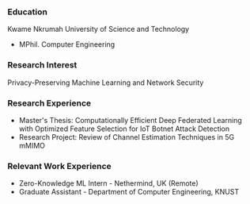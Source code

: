 ### Education
Kwame Nkrumah University of Science and Technology
* MPhil. Computer Engineering 

### Research Interest 
Privacy-Preserving Machine Learning and Network Security 

### Research Experience 
* Master's Thesis: Computationally Efficient Deep Federated Learning with Optimized Feature Selection for IoT Botnet Attack Detection
* Research Project: Review of Channel Estimation Techniques in 5G mMIMO


### Relevant Work Experience 
* Zero-Knowledge ML Intern - Nethermind, UK (Remote)
* Graduate Assistant - Department of Computer Engineering, KNUST
  
  
